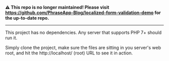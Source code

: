 **⚠️ This repo is no longer maintained! Please visit https://github.com/PhraseApp-Blog/localized-form-validation-demo for the up-to-date repo.**

---

This project has no dependencies. Any server that supports PHP 7+ should run it.

Simply clone the project, make sure the files are sitting in you server's web
root, and hit the http://localhost/ (root) URL to see it in action.

